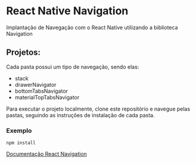 # React Native Navigation
Implantação de Navegação com o React Native utilizando a biblioteca Navigation

## **Projetos:**

Cada pasta possui um tipo de navegação, sendo elas:
- stack
- drawerNavigator
- bottomTabsNavigator
- materialTopTabsNavigator

Para executar o projeto localmente, clone este repositório e navegue pelas pastas, seguindo as instruções de instalação de cada pasta.

### Exemplo
`npm install`


[Documentação React Navigation](https://reactnavigation.org/docs/getting-started/?authuser=0)

